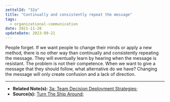 ```yaml
---
zettelId: "32a"
title: "Continually and consistently repeat the message"
tags:
  - organizational-communication
date: 2021-11-28
updateDate: 2023-09-21
---
```


People forget. If we want people to change their minds or apply a new method, there is no other way than continually and consistently repeating the message. They will eventually learn by hearing when the message is resistant. The problem is not their competence. When we want to give a message that they should follow, what alternative do we have? Changing the message will only create confusion and a lack of direction.

---

- **Related Note(s):** [3a: Team Decision Deployment Strategies](/notes/3a/);
- **Source(s):** [Turn The Ship Around](/books/turn-the-ship-around-summary-book-chapter-notes/);
